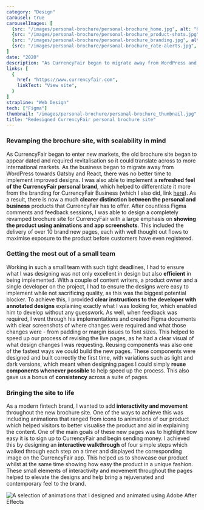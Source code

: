 ```yaml
---
category: "Design"
carousel: true
carouselImages: [
  {src: "/images/personal-brochure/personal-brochure_home.jpg", alt: "Home page for the new CurrencyFair personal website"},
  {src: "/images/personal-brochure/personal-brochure_product-shots.jpg", alt: "Detailed screenshots of product shots on the CurrencyFair website"},
  {src: "/images/personal-brochure/personal-brochure_branding.jpg", alt: "Updated and refreshed branding on the CurrencyFair website"},
  {src: "/images/personal-brochure/personal-brochure_rate-alerts.jpg", alt: "An example of the redesigned rate alerts page"},
]
date: "2020"
description: "As CurrencyFair began to migrate away from WordPress and implement React across the brochure site, I was tasked with redesigning the brochure site for CurrencyFair’s personal offering."
links: [
  {
    href: "https://www.currencyfair.com",
    linkText: "View site",
  }
]
strapline: "Web Design"
tech: ["Figma"]
thumbnail: "/images/personal-brochure/personal-brochure_thumbnail.jpg"
title: "Redesigned CurrencyFair personal brochure site"
---
```


### Revamping the brochure site, with scalability in mind

As CurrencyFair began to enter new markets, the old brochure site began to appear dated and required revitalisation so it could translate across to more international markets. As the business began to migrate away from WordPress towards Gatsby and React, there was no better time to implement improved designs. I was also able to implement a **refreshed feel of the CurrencyFair personal brand**, which helped to differentiate it more from the branding for CurrencyFair Business (which I also did, link [here](/portfolio/business-brochure)). As a result, there is now a much **clearer distinction between the personal and business** products that CurrencyFair has to offer. After countless Figma comments and feedback sessions, I was able to design a completely revamped brochure site for CurrencyFair with a large emphasis on **showing the product using animations and app screenshots**. This included the delivery of over 10 brand new pages, each with well thought out flows to maximise exposure to the product before customers have even registered.

### Getting the most out of a small team

Working in such a small team with such tight deadlines, I had to ensure what I was designing was not only excellent in design but also **efficient** in being implemented. With a couple of content writers, a product owner and a single developer on the project, I had to ensure the designs were easy to implement while not sacrificing quality, as this was the biggest potential blocker. To achieve this, I provided **clear instructions to the developer with annotated designs** explaining exactly what I was looking for, which enabled him to develop without any guesswork. As well, when feedback was required, I went through his implementations and created Figma documents with clear screenshots of where changes were required and what those changes were - from padding or margin issues to font sizes. This helped to speed up our process of revising the live pages, as he had a clear visual of what design changes I was requesting. Reusing components was also one of the fastest ways we could build the new pages. These components were designed and built correctly the first time, with variations such as light and dark versions, which meant when designing pages I could simply **reuse components whenever possible** to help speed up the process. This also gave us a bonus of **consistency** across a suite of pages.

### Bringing the site to life

As a modern fintech brand, I wanted to add **interactivity and movement** throughout the new brochure site. One of the ways to achieve this was including animations that ranged from icons to animations of our product which helped visitors to better visualise the product and aid in explaining the content. One of the main goals of these new pages was to highlight how easy it is to sign up to CurrencyFair and begin sending money. I achieved this by designing an **interactive walkthrough** of four simple steps which walked through each step on a timer and displayed the corresponding image on the CurrencyFair app. This helped us to showcase our product whilst at the same time showing how easy the product in a unique fashion. These small elements of interactivity and movement throughout the pages helped to elevate the designs and help bring a rejuvenated and contemporary feel to the brand.

![A selection of animations that I designed and animated using Adobe After Effects](/images/personal-brochure/personal-brochure_animations.gif)